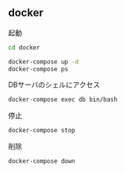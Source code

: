 



## docker

起動
```bash
cd docker

docker-compose up -d
docker-compose ps
```

DBサーバのシェルにアクセス
```bash
docker-compose exec db bin/bash
```

停止
```bash
docker-compose stop
```

削除
```bash
docker-compose down
```
